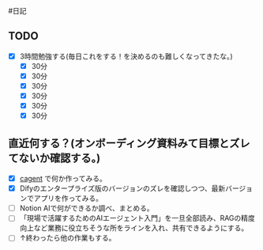 #日記 

## TODO

- [x] 3時間勉強する(毎日これをする！を決めるのも難しくなってきたな。)
	- [x] 30分
	- [x] 30分
	- [x] 30分
	- [x] 30分
	- [x] 30分
	- [x] 30分

## 直近何する？(オンボーディング資料みて目標とズレてないか確認する。)
- [x] [cagent](https://www.docker.com/ja-jp/blog/cagent-build-and-distribute-ai-agents-and-workflows/) で何か作ってみる。
- [x] Difyのエンタープライズ版のバージョンのズレを確認しつつ、最新バージョンでアプリを作ってみる。
- [ ] Notion AIで何ができるか調べ、まとめる。
- [ ] 「現場で活躍するためのAIエージェント入門」を一旦全部読み、RAGの精度向上など業務に役立ちそうな所をラインを入れ、共有できるようにする。
- [ ] ↑終わったら他の作業もする。